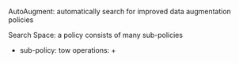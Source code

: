 AutoAugment: automatically search for improved data augmentation policies

Search Space: a policy consists of many sub-policies
+ sub-policy: tow operations:
	+ 